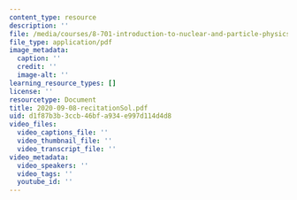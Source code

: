 ```yaml
---
content_type: resource
description: ''
file: /media/courses/8-701-introduction-to-nuclear-and-particle-physics-fall-2020/2020-09-08-recitationsol.pdf
file_type: application/pdf
image_metadata:
  caption: ''
  credit: ''
  image-alt: ''
learning_resource_types: []
license: ''
resourcetype: Document
title: 2020-09-08-recitationSol.pdf
uid: d1f87b3b-3ccb-46bf-a934-e997d114d4d8
video_files:
  video_captions_file: ''
  video_thumbnail_file: ''
  video_transcript_file: ''
video_metadata:
  video_speakers: ''
  video_tags: ''
  youtube_id: ''
---
```

